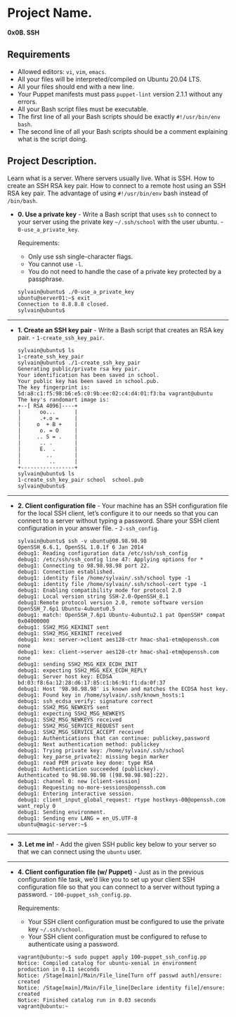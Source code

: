 # Project Name.
**0x0B. SSH**


##  Requirements

*   Allowed editors: `vi`, `vim`, `emacs`.
*   All your files will be interpreted/compiled on Ubuntu 20.04 LTS.
*   All your files should end with a new line.
*   Your Puppet manifests must pass `puppet-lint` version 2.1.1 without any errors.
*   All your Bash script files must be executable.
*   The first line of all your Bash scripts should be exactly `#!/usr/bin/env bash`.
*   The second line of all your Bash scripts should be a comment explaining what is the script doing.

## Project Description.
Learn what is a server.
Where servers usually live.
What is SSH.
How to create an SSH RSA key pair.
How to connect to a remote host using an SSH RSA key pair.
The advantage of using `#!/usr/bin/env` bash instead of `/bin/bash`.


* **0. Use a private key** - Write a Bash script that uses `ssh` to connect to your server using the private key `~/.ssh/school` with the user ubuntu. - `0-use_a_private_key`.

  Requirements:

  * Only use ssh single-character flags.
  * You cannot use `-l`.
  * You do not need to handle the case of a private key protected by a passphrase.
  ```
  sylvain@ubuntu$ ./0-use_a_private_key
  ubuntu@server01:~$ exit
  Connection to 8.8.8.8 closed.
  sylvain@ubuntu$
  ```
---

* **1. Create an SSH key pair** - Write a Bash script that creates an RSA key pair. - `1-create_ssh_key_pair`.
  ```
  sylvain@ubuntu$ ls
  1-create_ssh_key_pair
  sylvain@ubuntu$ ./1-create_ssh_key_pair
  Generating public/private rsa key pair.
  Your identification has been saved in school.
  Your public key has been saved in school.pub.
  The key fingerprint is:
  5d:a8:c1:f5:98:b6:e5:c0:9b:ee:02:c4:d4:01:f3:ba vagrant@ubuntu
  The key's randomart image is:
  +--[ RSA 4096]----+
  |      oo...      |
  |      .+.o =     |
  |     o  + B +    |
  |      o. = O     |
  |     .. S = .    |
  |      .. .       |
  |      E.  .      |
  |        ..       |
  |         ..      |
  +-----------------+
  sylvain@ubuntu$ ls
  1-create_ssh_key_pair school  school.pub
  sylvain@ubuntu$ 
  ```
---

* **2. Client configuration file** - Your machine has an SSH configuration file for the local SSH client, let’s configure it to our needs so that you can connect to a server without typing a password. Share your SSH client configuration in your answer file. - `2-ssh_config`.

  ```
  sylvain@ubuntu$ ssh -v ubuntu@98.98.98.98
  OpenSSH_6.6.1, OpenSSL 1.0.1f 6 Jan 2014
  debug1: Reading configuration data /etc/ssh/ssh_config
  debug1: /etc/ssh/ssh_config line 47: Applying options for *
  debug1: Connecting to 98.98.98.98 port 22.
  debug1: Connection established.
  debug1: identity file /home/sylvain/.ssh/school type -1
  debug1: identity file /home/sylvain/.ssh/school-cert type -1
  debug1: Enabling compatibility mode for protocol 2.0
  debug1: Local version string SSH-2.0-OpenSSH_8.1
  debug1:Remote protocol version 2.0, remote software version OpenSSH_7.6p1 Ubuntu-4ubuntu0.5
  debug1: match: OpenSSH_7.6p1 Ubuntu-4ubuntu2.1 pat OpenSSH* compat 0x04000000
  debug1: SSH2_MSG_KEXINIT sent
  debug1: SSH2_MSG_KEXINIT received
  debug1: kex: server->client aes128-ctr hmac-sha1-etm@openssh.com none
  debug1: kex: client->server aes128-ctr hmac-sha1-etm@openssh.com none
  debug1: sending SSH2_MSG_KEX_ECDH_INIT
  debug1: expecting SSH2_MSG_KEX_ECDH_REPLY
  debug1: Server host key: ECDSA bd:03:f8:6a:12:28:d6:17:85:c1:b6:91:f1:da:0f:37
  debug1: Host '98.98.98.98' is known and matches the ECDSA host key.
  debug1: Found key in /home/sylvain/.ssh/known_hosts:1
  debug1: ssh_ecdsa_verify: signature correct
  debug1: SSH2_MSG_NEWKEYS sent
  debug1: expecting SSH2_MSG_NEWKEYS
  debug1: SSH2_MSG_NEWKEYS received
  debug1: SSH2_MSG_SERVICE_REQUEST sent
  debug1: SSH2_MSG_SERVICE_ACCEPT received
  debug1: Authentications that can continue: publickey,password
  debug1: Next authentication method: publickey
  debug1: Trying private key: /home/sylvain/.ssh/school
  debug1: key_parse_private2: missing begin marker
  debug1: read PEM private key done: type RSA
  debug1: Authentication succeeded (publickey).
  Authenticated to 98.98.98.98 ([98.98.98.98]:22).
  debug1: channel 0: new [client-session]
  debug1: Requesting no-more-sessions@openssh.com
  debug1: Entering interactive session.
  debug1: client_input_global_request: rtype hostkeys-00@openssh.com want_reply 0
  debug1: Sending environment.
  debug1: Sending env LANG = en_US.UTF-8
  ubuntu@magic-server:~$
  ```
---

* **3. Let me in!** - Add the given SSH public key below to your server so that we can connect using the `ubuntu` user.
---

* **4. Client configuration file (w/ Puppet)** - Just as in the previous configuration file task, we’d like you to set up your client SSH configuration file so that you can connect to a server without typing a password. - `100-puppet_ssh_config.pp`.

  Requirements:

  * Your SSH client configuration must be configured to use the private key `~/.ssh/school`.
  * Your SSH client configuration must be configured to refuse to authenticate using a password.
  ```
  vagrant@ubuntu:~$ sudo puppet apply 100-puppet_ssh_config.pp
  Notice: Compiled catalog for ubuntu-xenial in environment production in 0.11 seconds
  Notice: /Stage[main]/Main/File_line[Turn off passwd auth]/ensure: created
  Notice: /Stage[main]/Main/File_line[Declare identity file]/ensure: created
  Notice: Finished catalog run in 0.03 seconds
  vagrant@ubuntu:~

